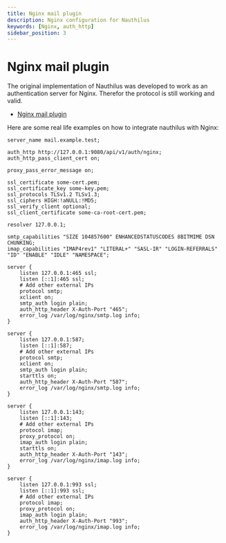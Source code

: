 ```yaml
---
title: Nginx mail plugin
description: Nginx configuration for Nauthilus
keywords: [Nginx, auth_http]
sidebar_position: 3
---
```

# Nginx mail plugin

The original implementation of Nauthilus was developed to work as an authentication server for Nginx. Therefor the
protocol is still working and valid.

<!-- TOC -->
* [Nginx mail plugin](#nginx-mail-plugin)
<!-- TOC -->

Here are some real life examples on how to integrate nauthilus with Nginx:

```nginx
server_name mail.example.test;

auth_http http://127.0.0.1:9080/api/v1/auth/nginx;
auth_http_pass_client_cert on;

proxy_pass_error_message on;

ssl_certificate some-cert.pem;
ssl_certificate_key some-key.pem;
ssl_protocols TLSv1.2 TLSv1.3;
ssl_ciphers HIGH:!aNULL:!MD5;
ssl_verify_client optional;
ssl_client_certificate some-ca-root-cert.pem;

resolver 127.0.0.1;

smtp_capabilities "SIZE 104857600" ENHANCEDSTATUSCODES 8BITMIME DSN CHUNKING;
imap_capabilities "IMAP4rev1" "LITERAL+" "SASL-IR" "LOGIN-REFERRALS" "ID" "ENABLE" "IDLE" "NAMESPACE";

server {
    listen 127.0.0.1:465 ssl;
    listen [::1]:465 ssl;
    # Add other external IPs
    protocol smtp;
    xclient on;
    smtp_auth login plain;
    auth_http_header X-Auth-Port "465";
    error_log /var/log/nginx/smtp.log info;
}

server {
    listen 127.0.0.1:587;
    listen [::1]:587;
    # Add other external IPs
    protocol smtp;
    xclient on;
    smtp_auth login plain;
    starttls on;
    auth_http_header X-Auth-Port "587";
    error_log /var/log/nginx/smtp.log info;
}

server {
    listen 127.0.0.1:143;
    listen [::1]:143;
    # Add other external IPs
    protocol imap;
    proxy_protocol on;
    imap_auth login plain;
    starttls on;
    auth_http_header X-Auth-Port "143";
    error_log /var/log/nginx/imap.log info;
}

server {
    listen 127.0.0.1:993 ssl;
    listen [::1]:993 ssl;
    # Add other external IPs
    protocol imap;
    proxy_protocol on;
    imap_auth login plain;
    auth_http_header X-Auth-Port "993";
    error_log /var/log/nginx/imap.log info;
}
```
